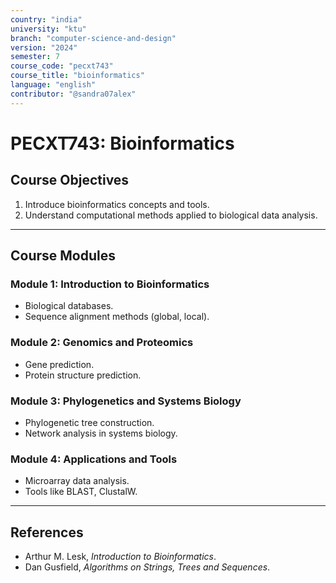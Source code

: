 ```yaml
---
country: "india"
university: "ktu"
branch: "computer-science-and-design"
version: "2024"
semester: 7
course_code: "pecxt743"
course_title: "bioinformatics"
language: "english"
contributor: "@sandra07alex"
---
```


# PECXT743: Bioinformatics

## Course Objectives
1. Introduce bioinformatics concepts and tools.
2. Understand computational methods applied to biological data analysis.

---

## Course Modules

### Module 1: Introduction to Bioinformatics
- Biological databases.
- Sequence alignment methods (global, local).

### Module 2: Genomics and Proteomics
- Gene prediction.
- Protein structure prediction.

### Module 3: Phylogenetics and Systems Biology
- Phylogenetic tree construction.
- Network analysis in systems biology.

### Module 4: Applications and Tools
- Microarray data analysis.
- Tools like BLAST, ClustalW.

---

## References
- Arthur M. Lesk, *Introduction to Bioinformatics*.
- Dan Gusfield, *Algorithms on Strings, Trees and Sequences*.
